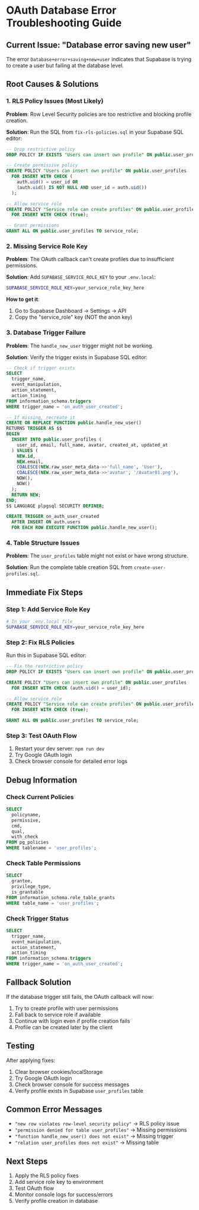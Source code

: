 # OAuth Database Error Troubleshooting Guide

## Current Issue: "Database error saving new user"

The error `Database+error+saving+new+user` indicates that Supabase is trying to create a user but failing at the database level.

## Root Causes & Solutions

### 1. **RLS Policy Issues** (Most Likely)
**Problem**: Row Level Security policies are too restrictive and blocking profile creation.

**Solution**: Run the SQL from `fix-rls-policies.sql` in your Supabase SQL editor:

```sql
-- Drop restrictive policy
DROP POLICY IF EXISTS "Users can insert own profile" ON public.user_profiles;

-- Create permissive policy
CREATE POLICY "Users can insert own profile" ON public.user_profiles
  FOR INSERT WITH CHECK (
    auth.uid() = user_id OR 
    (auth.uid() IS NOT NULL AND user_id = auth.uid())
  );

-- Allow service role
CREATE POLICY "Service role can create profiles" ON public.user_profiles
  FOR INSERT WITH CHECK (true);

-- Grant permissions
GRANT ALL ON public.user_profiles TO service_role;
```

### 2. **Missing Service Role Key**
**Problem**: The OAuth callback can't create profiles due to insufficient permissions.

**Solution**: Add `SUPABASE_SERVICE_ROLE_KEY` to your `.env.local`:

```bash
SUPABASE_SERVICE_ROLE_KEY=your_service_role_key_here
```

**How to get it**:
1. Go to Supabase Dashboard → Settings → API
2. Copy the "service_role" key (NOT the anon key)

### 3. **Database Trigger Failure**
**Problem**: The `handle_new_user` trigger might not be working.

**Solution**: Verify the trigger exists in Supabase SQL editor:

```sql
-- Check if trigger exists
SELECT 
  trigger_name,
  event_manipulation,
  action_statement,
  action_timing
FROM information_schema.triggers 
WHERE trigger_name = 'on_auth_user_created';

-- If missing, recreate it
CREATE OR REPLACE FUNCTION public.handle_new_user()
RETURNS TRIGGER AS $$
BEGIN
  INSERT INTO public.user_profiles (
    user_id, email, full_name, avatar, created_at, updated_at
  ) VALUES (
    NEW.id,
    NEW.email,
    COALESCE(NEW.raw_user_meta_data->>'full_name', 'User'),
    COALESCE(NEW.raw_user_meta_data->>'avatar', '/Avatar01.png'),
    NOW(),
    NOW()
  );
  RETURN NEW;
END;
$$ LANGUAGE plpgsql SECURITY DEFINER;

CREATE TRIGGER on_auth_user_created
  AFTER INSERT ON auth.users
  FOR EACH ROW EXECUTE FUNCTION public.handle_new_user();
```

### 4. **Table Structure Issues**
**Problem**: The `user_profiles` table might not exist or have wrong structure.

**Solution**: Run the complete table creation SQL from `create-user-profiles.sql`.

## Immediate Fix Steps

### Step 1: Add Service Role Key
```bash
# In your .env.local file
SUPABASE_SERVICE_ROLE_KEY=your_service_role_key_here
```

### Step 2: Fix RLS Policies
Run this in Supabase SQL editor:
```sql
-- Fix the restrictive policy
DROP POLICY IF EXISTS "Users can insert own profile" ON public.user_profiles;

CREATE POLICY "Users can insert own profile" ON public.user_profiles
  FOR INSERT WITH CHECK (auth.uid() = user_id);

-- Allow service role
CREATE POLICY "Service role can create profiles" ON public.user_profiles
  FOR INSERT WITH CHECK (true);

GRANT ALL ON public.user_profiles TO service_role;
```

### Step 3: Test OAuth Flow
1. Restart your dev server: `npm run dev`
2. Try Google OAuth login
3. Check browser console for detailed error logs

## Debug Information

### Check Current Policies
```sql
SELECT 
  policyname,
  permissive,
  cmd,
  qual,
  with_check
FROM pg_policies 
WHERE tablename = 'user_profiles';
```

### Check Table Permissions
```sql
SELECT 
  grantee,
  privilege_type,
  is_grantable
FROM information_schema.role_table_grants 
WHERE table_name = 'user_profiles';
```

### Check Trigger Status
```sql
SELECT 
  trigger_name,
  event_manipulation,
  action_statement,
  action_timing
FROM information_schema.triggers 
WHERE trigger_name = 'on_auth_user_created';
```

## Fallback Solution

If the database trigger still fails, the OAuth callback will now:
1. Try to create profile with user permissions
2. Fall back to service role if available
3. Continue with login even if profile creation fails
4. Profile can be created later by the client

## Testing

After applying fixes:
1. Clear browser cookies/localStorage
2. Try Google OAuth login
3. Check browser console for success messages
4. Verify profile exists in Supabase `user_profiles` table

## Common Error Messages

- `"new row violates row-level security policy"` → RLS policy issue
- `"permission denied for table user_profiles"` → Missing permissions
- `"function handle_new_user() does not exist"` → Missing trigger
- `"relation user_profiles does not exist"` → Missing table

## Next Steps

1. Apply the RLS policy fixes
2. Add service role key to environment
3. Test OAuth flow
4. Monitor console logs for success/errors
5. Verify profile creation in database


